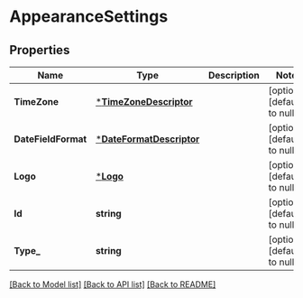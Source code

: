 # AppearanceSettings

## Properties
Name | Type | Description | Notes
------------ | ------------- | ------------- | -------------
**TimeZone** | [***TimeZoneDescriptor**](TimeZoneDescriptor.md) |  | [optional] [default to null]
**DateFieldFormat** | [***DateFormatDescriptor**](DateFormatDescriptor.md) |  | [optional] [default to null]
**Logo** | [***Logo**](Logo.md) |  | [optional] [default to null]
**Id** | **string** |  | [optional] [default to null]
**Type_** | **string** |  | [optional] [default to null]

[[Back to Model list]](../README.md#documentation-for-models) [[Back to API list]](../README.md#documentation-for-api-endpoints) [[Back to README]](../README.md)

